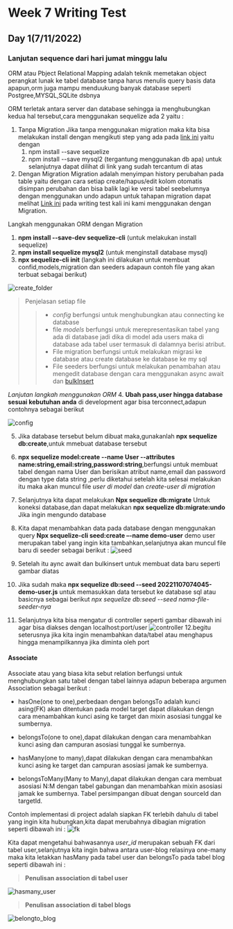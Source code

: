 # Week 7 Writing Test

## Day 1(7/11/2022)

### **Lanjutan sequence** dari hari jumat minggu lalu

ORM atau Pbject Relational Mapping adalah teknik memetakan object perangkat lunak ke tabel database tanpa harus menulis query basis data apapun,orm juga mampu menduukung banyak database seperti Postgree,MYSQL,SQLite dsbnya

ORM terletak antara server dan database sehingga ia menghubungkan kedua hal tersebut,cara menggunakan sequelize ada 2 yaitu :

1. Tanpa Migration
   Jika tanpa menggunakan migration maka kita bisa melakukan install dengan mengikuti step yang ada pada [link ini](https://sequelize.org/docs/v6/getting-started/) yaitu dengan
   1. npm install --save sequelize
   2. npm install --save mysql2 (tergantung menggunakan db apa)
      untuk selanjutnya dapat dilihat di link yang sudah tercantum di atas
2. Dengan Migration
   Migration adalah menyimpan history perubahan pada table yaitu dengan cara setiap create/hapus/edit kolom otomatis disimpan perubahan dan bisa balik lagi ke versi tabel seebelumnya dengan menggunakan undo adapun untuk tahapan migration dapat melihat [Link ini](https://sequelize.org/docs/v6/other-topics/migrations/) pada writing test kali ini kami menggunakan dengan Migration.

Langkah menggunakan ORM dengan Migration

1. **npm install --save-dev sequelize-cli** (untuk melakukan install sequelize)
2. **npm install sequelize mysql2** (untuk menginstall database mysql)
3. **npx sequelize-cli init** (langkah ini dilakukan untuk membuat confid,models,migration dan seeders adapaun contoh file yang akan terbuat sebagai berikut)

![create_folder](img/create_folder.png)

> Penjelasan setiap file
>
> > - _config_ berfungsi untuk menghubungkan atau connecting ke database
> > - file _models_ berfungsi untuk merepresentasikan tabel yang ada di database jadi dika di model ada users maka di database ada tabel user termasuk di dalamnya berisi atribut.
> > - File migration berfungsi untuk melakukan migrasi ke database atau create database ke database ke my sql
> > - File seeders berfungsi untuk melakukan penambahan atau mengedit database dengan cara menggunakan async await dan [bulkInsert](https://sequelize.org/api/v6/class/src/dialects/abstract/query-interface.js~queryinterface)

_Lanjutan langkah menggunakan ORM_ 4. **Ubah pass,user hingga database sesuai kebutuhan anda** di development agar bisa terconnect,adapun contohnya sebagai berikut

![config](img/config.png)

5. Jika database tersebut belum dibuat maka,gunakanlah **npx sequelize db:create**,untuk mmebuat database tersebut

6. **npx sequelize model:create --name User --attributes name:string,email:string,password:string**,berfungsi untuk membuat tabel dengan nama User dan berisikan atribut name,email dan password dengan type data string ,perlu diketahui setelah kita selesai melakukan itu maka akan muncul file _user di model_ dan _create-user di migration_

7. Selanjutnya kita dapat melakukan **Npx sequelize db:migrate** Untuk koneksi database,dan dapat melakukan **npx sequelize db:migrate:undo** Jika ingin mengundo database

8. Kita dapat menambahkan data pada database dengan menggunakan query **Npx sequelize-cli seed:create –-name demo-user** demo user merupakan tabel yang ingin kita tambahkan,selanjutnya akan muncul file baru di seeder sebagai berikut :
   ![seed](img/seed.png)

9. Setelah itu aync await dan bulkinsert untuk membuat data baru seperti gambar diatas
10. Jika sudah maka **npx sequelize db:seed --seed 20221107074045-demo-user.js** untuk memasukkan data tersebut ke database sql atau basicnya sebagai berikut _npx sequelize db:seed --seed nama-file-seeder-nya_
11. Selanjutnya kita bisa mengatur di controller seperti gambar dibawah ini agar bisa diakses dengan localhost:port/user
    ![controller](img/controller.png)
    12.begitu seterusnya jika kita ingin menambahkan data/tabel atau menghapus hingga menampilkannya jika diminta oleh port

#### Associate

Associate atau yang biasa kita sebut relation berfungsi untuk menghubungkan satu tabel dengan tabel lainnya adapun beberapa argumen Association sebagai berikut :

- hasOne(one to one),perbedaan dengan belongsTo adalah kunci asing(FK) akan ditentukan pada model target dapat dilakukan dengn cara menambahkan kunci asing ke target dan mixin asosiasi tunggal ke sumbernya.

- belongsTo(one to one),dapat dilakukan dengan cara menambahkan kunci asing dan campuran asosiasi tunggal ke sumbernya.

- hasMany(one to many),dapat dilakukan dengan cara menambahkan kunci asing ke target dan campuran asosiasi jamak ke sumbernya.

- belongsToMany(Many to Many),dapat dilakukan dengan cara membuat asosiasi N:M dengan tabel gabungan dan menambahkan mixin asosiasi jamak ke sumbernya. Tabel persimpangan dibuat dengan sourceId dan targetId.

Contoh implementasi di project adalah siapkan FK terlebih dahulu di tabel yang ingin kita hubungkan,kita dapat merubahnya dibagian migration seperti dibawah ini :
![fk](img/fk.png)

Kita dapat mengetahui bahwasannya _user_id_ merupakan sebuah FK dari tabel user,selanjutnya kita ingin bahwa antara user-blog relasinya one-many maka kita letakkan hasMany pada tabel user dan belongsTo pada tabel blog seperti dibawah ini :

>**Penulisan association di tabel user**

![hasmany_user](img/hasmany_user.png)

>**Penulisan association di tabel blogs**

![belongto_blog](img/belongto_blog.png)
